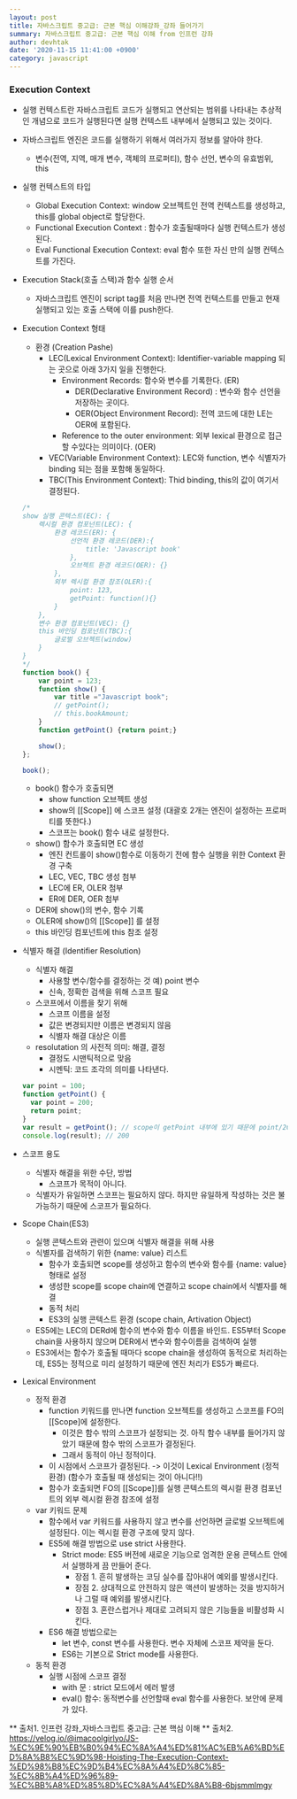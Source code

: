 ```yaml
---
layout: post
title: 자바스크립트 중고급: 근본 핵심 이해강좌_강좌 들어가기
summary: 자바스크립트 중고급: 근본 핵심 이해 from 인프런 강좌
author: devhtak
date: '2020-11-15 11:41:00 +0900'
category: javascript
---
```


### Execution Context
  - 실행 컨텍스트란 자바스크립트 코드가 실행되고 연산되는 범위를 나타내는 추상적인 개념으로 코드가 실행된다면 실행 컨텍스트 내부에서 실행되고 있는 것이다.
  - 자바스크립트 엔진은 코드를 실행하기 위해서 여러가지 정보를 알아야 한다.
    - 변수(전역, 지역, 매개 변수, 객체의 프로퍼티), 함수 선언, 변수의 유효범위, this
  - 실행 컨텍스트의 타입
    - Global Execution Context: window 오브젝트인 전역 컨텍스트를 생성하고, this를 global object로 할당한다.
    - Functional Execution Context : 함수가 호출될때마다 실행 컨텍스트가 생성된다.
    - Eval Functional Execution Context: eval 함수 또한 자신 만의 실행 컨텍스트를 가진다.
  - Execution Stack(호출 스택)과 함수 실행 순서
    - 자바스크립트 엔진이 script tag를 처음 만나면 전역 컨텍스트를 만들고 현재 실행되고 있는 호출 스택에 이를 push한다.
  - Execution Context 형태
    - 환경 (Creation Pashe)
      - LEC(Lexical Environment Context): Identifier-variable mapping 되는 곳으로 아래 3가지 일을 진행한다.
        - Environment Records: 함수와 변수를 기록한다. (ER)
          - DER(Declarative Environment Record) : 변수와 함수 선언을 저장하는 곳이다.
          - OER(Object Environment Record): 전역 코드에 대한 LE는 OER에 포함된다. 
        - Reference to the outer environment: 외부 lexical 환경으로 접근할 수있다는 의미이다. (OER)
      - VEC(Variable Environment Context): LEC와 function, 변수 식별자가 binding 되는 점을 포함해 동일하다.
      - TBC(This Environment Context): Thid binding, this의 값이 여기서 결정된다.
    ```javascript
    /*
    show 실행 콘텍스트(EC): {
        렉시컬 환경 컴포넌트(LEC): {
            환경 레코드(ER): {
                선언적 환경 레코드(DER):{
                    title: 'Javascript book'
                },
                오브젝트 환경 레코드(OER): {}
            },
            외부 렉시컬 환경 참조(OLER):{
                point: 123,
                getPoint: function(){}
            }
        },
        변수 환경 컴포넌트(VEC): {}
        this 바인딩 컴포넌트(TBC):{
            글로벌 오브젝트(window)
        }
    }
    */
    function book() {
        var point = 123;
        function show() {
            var title ="Javascript book";
            // getPoint();
            // this.bookAmount;
        }
        function getPoint() {return point;}

        show();
    };

    book();
    ```
    - book() 함수가 호출되면
      - show function 오브젝트 생성
      - show의 [[Scope]] 에 스코프 설정 (대괄호 2개는 엔진이 설정하는 프로퍼티를 뜻한다.)
      - 스코프는 book() 함수 내로 설정한다.
    - show() 함수가 호출되면 EC 생성
      - 엔진 컨트롤이 show()함수로 이동하기 전에 함수 실행을 위한 Context 환경 구축
      - LEC, VEC, TBC 생성 첨부
      - LEC에 ER, OLER 첨부
      - ER에 DER, OER 첨부
    - DER에 show()의 변수, 함수 기록
    - OLER에 show()의 [[Scope]] 를 설정
    - this 바인딩 컴포넌트에 this 참조 설정
  
- 식별자 해결 (Identifier Resolution)
  - 식별자 해결
    - 사용할 변수/함수를 결정하는 것 예) point 변수
    - 신속, 정확한 검색을 위해 스코프 필요
  - 스코프에서 이름을 찾기 위해
    - 스코프 이름을 설정
    - 값은 변경되지만 이름은 변경되지 않음
    - 식별자 해결 대상은 이름
  - resolutation 의 사전적 의미: 해결, 결정
    - 결정도 시맨틱적으로 맞음
    - 시멘틱: 코드 조각의 의미를 나타낸다.
  ```javascript
  var point = 100;
  function getPoint() {
    var point = 200;
    return point;
  }
  var result = getPoint(); // scope이 getPoint 내부에 있기 때문에 point/200값을 return 한다.
  console.log(result); // 200
  ```
- 스코프 용도
  - 식별자 해결을 위한 수단, 방법
    - 스코프가 목적이 아니다.
  - 식별자가 유일하면 스코프는 필요하지 않다. 하지만 유일하게 작성하는 것은 불가능하기 때문에 스코프가 필요하다.
- Scope Chain(ES3)
  - 실행 콘텍스트와 관련이 있으며 식별자 해결을 위해 사용
  - 식별자를 검색하기 위한 {name: value} 리스트
    - 함수가 호출되면 scope를 생성하고 함수의 변수와 함수를 {name: value} 형태로 설정
    - 생성한 scope를 scope chain에 연결하고 scope chain에서 식별자를 해결
    - 동적 처리
    - ES3의 실행 콘텍스트 환경 (scope chain, Artivation Object)
  - ES5에는 LEC의 DERd에 함수의 변수와 함수 이름을 바인드. ES5부터 Scope chain을 사용하지 않으며 DER에서 변수와 함수이름을 검색하여 실행
  - ES3에서는 함수가 호출될 때마다 scope chain을 생성하여 동적으로 처리하는 데, ES5는 정적으로 미리 설정하기 때문에 엔진 처리가 ES5가 빠르다.
- Lexical Environment
  - 정적 환경
    - function 키워드를 만나면 function 오브젝트를 생성하고 스코프를 FO의 [[Scope]에 설정한다.
      - 이것은 함수 밖의 스코프가 설정되는 것. 아직 함수 내부를 들어가지 않았기 때문에 함수 밖의 스코프가 결정된다.
      - 그래서 동적이 아닌 정적이다.
    - 이 시점에서 스코프가 결정된다. -> 이것이 Lexical Environment (정적 환경) (함수가 호출될 때 생성되는 것이 아니다!!)
    - 함수가 호출되면 FO의 [[Scope]]를 실행 콘텍스트의 렉시컬 환경 컴포넌트의 외부 렉시컬 환경 참조에 설정
  - var 키워드 문제
    - 함수에서 var 키워드를 사용하지 않고 변수를 선언하면 글로벌 오브젝트에 설정된다. 이는 렉시컬 환경 구조에 맞지 않다.
    - ES5에 해결 방법으로 use strict 사용한다.
      - Strict mode: ES5 버전에 새로운 기능으로 엄격한 운용 콘텍스트 안에서 실행하게 끔 만들어 준다.
        - 장점 1. 흔히 발생하는 코딩 실수를 잡아내어 예외를 발생시킨다.
        - 장점 2. 상대적으로 안전하지 않은 액션이 발생하는 것을 방지하거나 그럴 때 예외를 발생시킨다.
        - 장점 3. 혼란스럽거나 제대로 고려되지 않은 기능들을 비활성화 시킨다.
    - ES6 해결 방법으로는
      - let 변수, const 변수를 사용한다. 변수 자체에 스코프 제약을 둔다.
      - ES6는 기본으로 Strict mode를 사용한다.
  - 동적 환경
    - 실행 시점에 스코프 결정
      - with 문 : strict 모드에서 에러 발생
      - eval() 함수: 동적변수를 선언할때 eval 함수를 사용한다. 보안에 문제가 있다.
 
** 출처1. 인프런 강좌_자바스크립트 중고급: 근본 핵심 이해
** 출처2. https://velog.io/@imacoolgirlyo/JS-%EC%9E%90%EB%B0%94%EC%8A%A4%ED%81%AC%EB%A6%BD%ED%8A%B8%EC%9D%98-Hoisting-The-Execution-Context-%ED%98%B8%EC%9D%B4%EC%8A%A4%ED%8C%85-%EC%8B%A4%ED%96%89-%EC%BB%A8%ED%85%8D%EC%8A%A4%ED%8A%B8-6bjsmmlmgy

